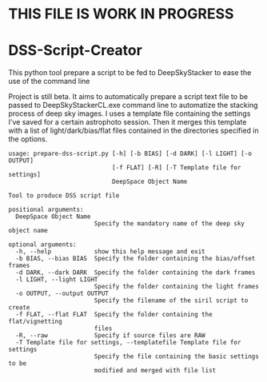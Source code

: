 # THIS FILE IS WORK IN PROGRESS

# DSS-Script-Creator
This python tool prepare a script to be fed to DeepSkyStacker to ease the use of the command line

Project is still beta. It aims to automatically prepare a script text file to be passed to DeepSkyStackerCL.exe command line to automatize the stacking process of deep sky images.
I uses a template file containing the settings I've saved for a certain astrophoto session. Then it merges this template with a list of light/dark/bias/flat files contained in the directories specified in the options.

```
usage: prepare-dss-script.py [-h] [-b BIAS] [-d DARK] [-l LIGHT] [-o OUTPUT]
                             [-f FLAT] [-R] [-T Template file for settings]
                             DeepSpace Object Name

Tool to produce DSS script file

positional arguments:
  DeepSpace Object Name
                        Specify the mandatory name of the deep sky object name

optional arguments:
  -h, --help            show this help message and exit
  -b BIAS, --bias BIAS  Specify the folder containing the bias/offset frames
  -d DARK, --dark DARK  Specify the folder containing the dark frames
  -l LIGHT, --light LIGHT
                        Specify the folder containing the light frames
  -o OUTPUT, --output OUTPUT
                        Specify the filename of the siril script to create
  -f FLAT, --flat FLAT  Specify the folder containing the flat/vignetting
                        files
  -R, --raw             Specify if source files are RAW
  -T Template file for settings, --templatefile Template file for settings
                        Specify the file containing the basic settings to be
                        modified and merged with file list
```
